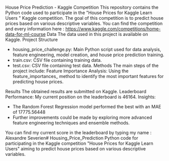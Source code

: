 House Price Prediction - Kaggle Competition
This repository contains the Python code used to participate in the "House Prices for Kaggle Learn Users "  Kaggle competition. The goal of this competition is to predict house prices based on various descriptive variables.
You can find the competition and every information here : https://www.kaggle.com/competitions/home-data-for-ml-course
Data
The data used in this project is available on Kaggle.
Project Structure
* housing_price_challenge.py: Main Python script used for data analysis, feature engineering, model creation, and house price prediction training.
* train.csv: CSV file containing training data.
* test.csv: CSV file containing test data.
Methods
The main steps of the project include:
Feature Importance Analysis: Using the feature_importances_ method to identify the most important features for predicting house prices.

Results
The obtained results are submitted on Kaggle.
Leaderboard Performance: My current position on the leaderboard is 46164.
Insights:
* The Random Forest Regression model performed the best with an MAE of 17775.56448
* Further improvements could be made by exploring more advanced feature engineering techniques and ensemble methods.

You can find my current score in the leaderboard by typing my name : Alexandre Severien# Housing_Price_Prediction
Python code for participating in the Kaggle competition "House Prices for Kaggle Learn Users" aiming to predict house prices based on various descriptive variables.
